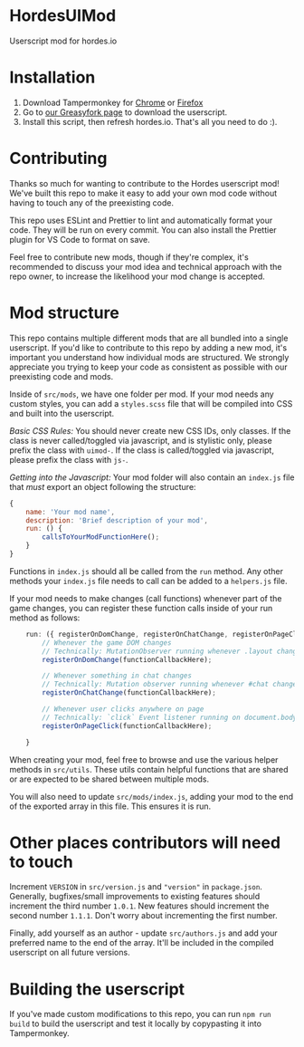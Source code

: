 # HordesUIMod

Userscript mod for hordes.io

# Installation

1. Download Tampermonkey for [Chrome](https://chrome.google.com/webstore/detail/tampermonkey/dhdgffkkebhmkfjojejmpbldmpobfkfo?hl=en) or [Firefox](https://addons.mozilla.org/en-US/firefox/addon/tampermonkey/)
2. Go to [our Greasyfork page](https://greasyfork.org/en/scripts/394056-hordes-ui-mod) to download the userscript.
3. Install this script, then refresh hordes.io.
   That's all you need to do :).

# Contributing

Thanks so much for wanting to contribute to the Hordes userscript mod! We've built this repo to make it easy to add your own mod code without having to touch any of the preexisting code.

This repo uses ESLint and Prettier to lint and automatically format your code.
They will be run on every commit. You can also install the Prettier plugin for VS Code to format on save.

Feel free to contribute new mods, though if they're complex, it's recommended to discuss your mod idea and technical approach with the repo owner, to increase the likelihood your mod change is accepted.

# Mod structure

This repo contains multiple different mods that are all bundled into a single userscript.
If you'd like to contribute to this repo by adding a new mod, it's important you understand how individual mods are structured.
We strongly appreciate you trying to keep your code as consistent as possible with our preexisting code and mods.

Inside of `src/mods`, we have one folder per mod. If your mod needs any custom styles, you can add a `styles.scss` file that will be compiled into CSS and built into the userscript.

_Basic CSS Rules:_
You should never create new CSS IDs, only classes.
If the class is never called/toggled via javascript, and is stylistic only, please prefix the class with `uimod-`.
If the class is called/toggled via javascript, please prefix the class with `js-`.

_Getting into the Javascript:_
Your mod folder will also contain an `index.js` file that _must_ export an object following the structure:

```js
{
    name: 'Your mod name',
    description: 'Brief description of your mod',
    run: () {
        callsToYourModFunctionHere();
    }
}
```

Functions in `index.js` should all be called from the `run` method. Any other methods your `index.js` file needs to call can be added to a `helpers.js` file.

If your mod needs to make changes (call functions) whenever part of the game changes, you can register these function calls inside of your run method as follows:

```js
    run: ({ registerOnDomChange, registerOnChatChange, registerOnPageClick }): {
        // Whenever the game DOM changes
        // Technically: MutationObserver running whenever .layout changes
		registerOnDomChange(functionCallbackHere);

        // Whenever something in chat changes
		// Technically: Mutation observer running whenever #chat changes
		registerOnChatChange(functionCallbackHere);

        // Whenever user clicks anywhere on page
		// Technically: `click` Event listener running on document.body
	    registerOnPageClick(functionCallbackHere);

    }
```

When creating your mod, feel free to browse and use the various helper methods in `src/utils`. These utils contain helpful functions that are shared or are expected to be shared between multiple mods.

You will also need to update `src/mods/index.js`, adding your mod to the end of the exported array in this file. This ensures it is run.

# Other places contributors will need to touch

Increment `VERSION` in `src/version.js` and `"version"` in `package.json`.
Generally, bugfixes/small improvements to existing features should increment the third number `1.0.1`.
New features should increment the second number `1.1.1`.
Don't worry about incrementing the first number.

Finally, add yourself as an author - update `src/authors.js` and add your preferred name to the end of the array. It'll be included in the compiled userscript on all future versions.

# Building the userscript

If you've made custom modifications to this repo, you can run `npm run build` to build the userscript and test it locally by copypasting it into Tampermonkey.

